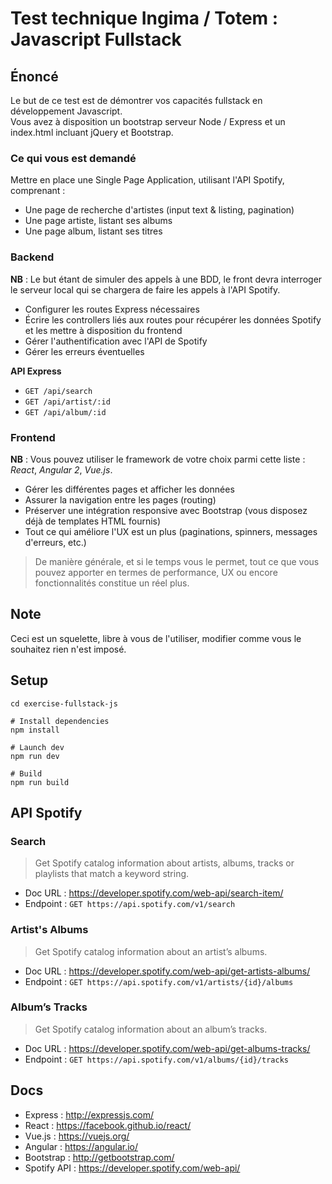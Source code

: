 # Test technique Ingima / Totem : Javascript Fullstack

## Énoncé

Le but de ce test est de démontrer vos capacités fullstack en développement Javascript.  
Vous avez à disposition un bootstrap serveur Node / Express et un index.html incluant jQuery et Bootstrap.

### Ce qui vous est demandé

Mettre en place une Single Page Application, utilisant l'API Spotify, comprenant :

* Une page de recherche d'artistes (input text & listing, pagination)
* Une page artiste, listant ses albums
* Une page album, listant ses titres

### Backend

**NB** : Le but étant de simuler des appels à une BDD, le front devra interroger le serveur local
qui se chargera de faire les appels à l'API Spotify.

* Configurer les routes Express nécessaires
* Écrire les controllers liés aux routes pour récupérer les données Spotify et les mettre à disposition du frontend
* Gérer l'authentification avec l'API de Spotify
* Gérer les erreurs éventuelles

**API Express**

* `GET /api/search`
* `GET /api/artist/:id`
* `GET /api/album/:id`

### Frontend

**NB** : Vous pouvez utiliser le framework de votre choix parmi cette liste : _React_, _Angular 2_, _Vue.js_.

* Gérer les différentes pages et afficher les données
* Assurer la navigation entre les pages (routing)
* Préserver une intégration responsive avec Bootstrap (vous disposez déjà de templates HTML fournis)
* Tout ce qui améliore l'UX est un plus (paginations, spinners, messages d'erreurs, etc.)

> De manière générale, et si le temps vous le permet, tout ce que vous pouvez apporter en termes de performance, UX ou encore fonctionnalités constitue un réel plus.

## Note
Ceci est un squelette, libre à vous de l'utiliser, modifier comme vous le souhaitez rien n'est imposé.

## Setup

```
cd exercise-fullstack-js

# Install dependencies
npm install

# Launch dev
npm run dev

# Build
npm run build

```

## API Spotify

### Search

> Get Spotify catalog information about artists, albums, tracks or playlists that match a keyword string.

* Doc URL : https://developer.spotify.com/web-api/search-item/
* Endpoint : `GET https://api.spotify.com/v1/search`

### Artist's Albums

> Get Spotify catalog information about an artist’s albums.

* Doc URL : https://developer.spotify.com/web-api/get-artists-albums/
* Endpoint : `GET https://api.spotify.com/v1/artists/{id}/albums`


### Album’s Tracks

> Get Spotify catalog information about an album’s tracks.

* Doc URL : https://developer.spotify.com/web-api/get-albums-tracks/
* Endpoint : `GET https://api.spotify.com/v1/albums/{id}/tracks`

## Docs

* Express : http://expressjs.com/
* React : https://facebook.github.io/react/
* Vue.js : https://vuejs.org/
* Angular : https://angular.io/
* Bootstrap : http://getbootstrap.com/
* Spotify API : https://developer.spotify.com/web-api/
